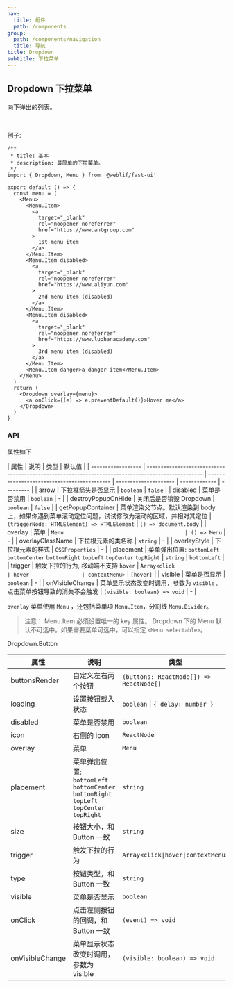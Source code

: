 ```yaml
---
nav:
  title: 组件
  path: /components
group:
  path: /components/navigation
  title: 导航
title: Dropdown
subtitle: 下拉菜单
---
```


## Dropdown 下拉菜单

向下弹出的列表。

<br />

例子:

```tsx
/**
 * title: 基本
 * description: 最简单的下拉菜单。
 */
import { Dropdown, Menu } from '@weblif/fast-ui'

export default () => {
  const menu = (
    <Menu>
      <Menu.Item>
        <a
          target="_blank"
          rel="noopener noreferrer"
          href="https://www.antgroup.com"
        >
          1st menu item
        </a>
      </Menu.Item>
      <Menu.Item disabled>
        <a
          target="_blank"
          rel="noopener noreferrer"
          href="https://www.aliyun.com"
        >
          2nd menu item (disabled)
        </a>
      </Menu.Item>
      <Menu.Item disabled>
        <a
          target="_blank"
          rel="noopener noreferrer"
          href="https://www.luohanacademy.com"
        >
          3rd menu item (disabled)
        </a>
      </Menu.Item>
      <Menu.Item danger>a danger item</Menu.Item>
    </Menu>
  )
  return (
    <Dropdown overlay={menu}>
      <a onClick={(e) => e.preventDefault()}>Hover me</a>
    </Dropdown>
  )
}
```

### API

属性如下

| 属性               | 说明                                                                                               | 类型                                        | 默认值                |
| ------------------ | -------------------------------------------------------------------------------------------------- | ------------------------------------------- | --------------------- | ------------- | --------- |
| arrow              | 下拉框箭头是否显示                                                                                 | `boolean`                                   | `false`               |
| disabled           | 菜单是否禁用                                                                                       | `boolean`                                   | -                     |
| destroyPopupOnHide | 关闭后是否销毁 Dropdown                                                                            | `boolean`                                   | `false`               |
| getPopupContainer  | 菜单渲染父节点。默认渲染到 body 上，如果你遇到菜单滚动定位问题，试试修改为滚动的区域，并相对其定位 | `(triggerNode: HTMLElement) => HTMLElement` | `() => document.body` |
| overlay            | 菜单                                                                                               | `Menu                                       | () => Menu`           | -             |
| overlayClassName   | 下拉根元素的类名称                                                                                 | `string`                                    | -                     |
| overlayStyle       | 下拉根元素的样式                                                                                   | `CSSProperties`                             | -                     |
| placement          | 菜单弹出位置: `bottomLeft` `bottomCenter` `bottomRight` `topLeft` `topCenter` `topRight`           | `string`                                    | `bottomLeft`          |
| trigger            | 触发下拉的行为, 移动端不支持 `hover`                                                               | `Array<click                                | hover                 | contextMenu>` | `[hover]` |
| visible            | 菜单是否显示                                                                                       | `boolean`                                   | -                     |
| onVisibleChange    | 菜单显示状态改变时调用，参数为 `visible` 。点击菜单按钮导致的消失不会触发                          | `(visible: boolean) => void`                | -                     |

`overlay` 菜单使用 `Menu` ，还包括菜单项 `Menu.Item`，分割线 `Menu.Divider`。

> 注意： Menu.Item 必须设置唯一的 key 属性。
> Dropdown 下的 Menu 默认不可选中。如果需要菜单可选中，可以指定 `<Menu selectable>`。

Dropdown.Button

| 属性            | 说明                                                                                     | 类型                                    | 默认值       |
| --------------- | ---------------------------------------------------------------------------------------- | --------------------------------------- | ------------ |
| buttonsRender   | 自定义左右两个按钮                                                                       | `(buttons: ReactNode[]) => ReactNode[]` | -            |
| loading         | 设置按钮载入状态                                                                         | `boolean` \| `{ delay: number }`        | false        |
| disabled        | 菜单是否禁用                                                                             | `boolean`                               | -            |
| icon            | 右侧的 icon                                                                              | `ReactNode`                             | -            |
| overlay         | 菜单                                                                                     | `Menu`                                  | -            |
| placement       | 菜单弹出位置: `bottomLeft` `bottomCenter` `bottomRight` `topLeft` `topCenter` `topRight` | `string`                                | `bottomLeft` |
| size            | 按钮大小，和 Button 一致                                                                 | `string`                                | `default`    |
| trigger         | 触发下拉的行为                                                                           | `Array<click\|hover\|contextMenu>`      | `[hover]`    |
| type            | 按钮类型，和 Button 一致                                                                 | `string`                                | `default`    |
| visible         | 菜单是否显示                                                                             | `boolean`                               | -            |
| onClick         | 点击左侧按钮的回调，和 Button 一致                                                       | `(event) => void`                       | -            |
| onVisibleChange | 菜单显示状态改变时调用，参数为 visible                                                   | `(visible: boolean) => void`            | -            |
